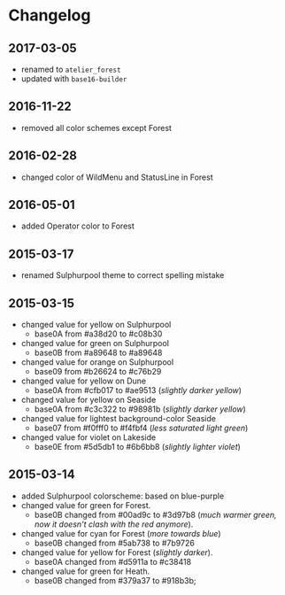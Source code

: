# Changelog

## 2017-03-05
- renamed to `atelier_forest`
- updated with `base16-builder`

## 2016-11-22
- removed all color schemes except Forest

## 2016-02-28
- changed color of WildMenu and StatusLine in Forest

## 2016-05-01
- added Operator color to Forest

## 2015-03-17
  - renamed Sulphurpool theme to correct spelling mistake

## 2015-03-15
- changed value for yellow on Sulphurpool
    - base0A from #a38d20 to #c08b30
- changed value for green on Sulphurpool
    - base0B from #a89648 to #a89648
- changed value for orange on Sulphurpool
    - base09 from #b26624 to #c76b29
- changed value for yellow on Dune
    - base0A from #cfb017 to #ae9513 (_slightly darker yellow_)
- changed value for yellow on Seaside
    - base0A from #c3c322 to #98981b (_slightly darker yellow_)
- changed value for lightest background-color Seaside
    - base07 from #f0fff0 to #f4fbf4 (_less saturated light green_)
- changed value for violet on Lakeside
    - base0E from #5d5db1 to #6b6bb8 (_slightly lighter violet_)

## 2015-03-14
- added Sulphurpool colorscheme: based on blue-purple
- changed value for green for Forest.
    - base0B changed from #00ad9c to #3d97b8 (_much warmer green, now it doesn't clash with the red anymore_).
- changed value for cyan for Forest (_more towards blue_)
    - base0B changed from #5ab738 to #7b9726
- changed value for yellow for Forest (_slightly darker_).
    - base0A changed from #d5911a to #c38418
- changed value for green for Heath.
    - base0B changed from #379a37 to #918b3b;
